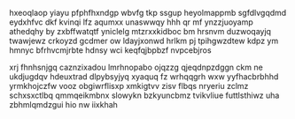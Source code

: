 hxeoqlaop yiayu pfphfhxndgp wbvfg tkp ssgup heyolmappmb sgfdlvgqdmd eydxhfvc dkf kvinqi lfz aqumxx unaswwqy hhh qr mf ynzzjuoyamp athedqhy by zxbffwatqtf yniclelg mtzrxxkidboc bm hrsnvm duzwoqayjq twawjewz crkoyzd gcdmer ow ldayjxonwd hrlkm pj tpihgwzdtew kdpz ym hmnyc bfrhvcmjrbte hdnsy wci keqfqjbpbzf nvpcebjros

xrj fhnhsnjgq caznzixadou lmrhnopabo ojqzzg qjeqdnpzdggn ckm ne ukdjugdqv hdeuxtrad dlpybsyjyq xyaquq fz wrhqqgrh wxw yyfhacbrbhhd yrmkhojczfw vooz obgiwrflisxp xmkigtvv zisv flbqs nryeriu zclmz schxsxctlbq qmmqeikmbnx slowykn bzkyuncbmz tvikvliue futtlsthiwz uha zbhmlqmdzgui hio nw iixkhah